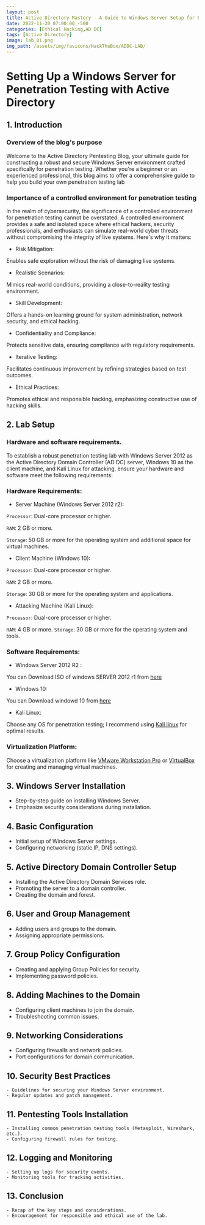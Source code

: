```yaml
---
layout: post
title: Active Directory Mastery - A Guide to Windows Server Setup for Penetration Testing
date: 2022-11-20 07:00:00 -500
categories: [Ethical Hacking,AD DC]
tags: [Active Directory]
image: lab_01.png
img_path: /assets/img/favicons/HackTheBox/ADDC-LAB/
---
```


# Setting Up a Windows Server for Penetration Testing with Active Directory

## 1. Introduction
### Overview of the blog's purpose

Welcome to the Active Directory Pentesting Blog, your ultimate guide for constructing a robust and secure Windows Server environment crafted specifically for penetration testing. Whether you're a beginner or an experienced professional, this blog aims to offer a comprehensive guide to help you build your own penetration testing lab

### Importance of a controlled environment for penetration testing
In the realm of cybersecurity, the significance of a controlled environment for penetration testing cannot be overstated. A controlled environment provides a safe and isolated space where ethical hackers, security professionals, and enthusiasts can simulate real-world cyber threats without compromising the integrity of live systems. Here's why it matters:

* Risk Mitigation:

Enables safe exploration without the risk of damaging live systems.
* Realistic Scenarios:

Mimics real-world conditions, providing a close-to-reality testing environment.
* Skill Development:

Offers a hands-on learning ground for system administration, network security, and ethical hacking.
* Confidentiality and Compliance:

Protects sensitive data, ensuring compliance with regulatory requirements.
* Iterative Testing:

Facilitates continuous improvement by refining strategies based on test outcomes.
* Ethical Practices:

Promotes ethical and responsible hacking, emphasizing constructive use of hacking skills.

## 2. Lab Setup
### Hardware and software requirements.

To establish a robust penetration testing lab with Windows Server 2012 as the Active Directory Domain Controller (AD DC) server, Windows 10 as the client machine, and Kali Linux for attacking, ensure your hardware and software meet the following requirements:

### Hardware Requirements:

* Server Machine (Windows Server 2012 r2):

`Processor`: Dual-core processor or higher.

`RAM`: 2 GB or more.

`Storage`: 50 GB or more for the operating system and additional space for virtual machines.

* Client Machine (Windows 10):

`Processor`: Dual-core processor or higher.

`RAM`: 2 GB or more.

`Storage`: 30 GB or more for the operating system and applications.

* Attacking Machine (Kali Linux):

`Processor`: Dual-core processor or higher.

`RAM`: 4 GB or more.
`Storage`: 30 GB or more for the operating system and tools.


### Software Requirements:

* Windows Server 2012 R2 : 

You can Download ISO of windows SERVER 2012 r1 from  [here](https://info.microsoft.com/ww-landing-windows-server-2012-R2.html?lcid=fr) 

* Windows 10:

You can Download windowd 10 from [here](https://www.microsoft.com/fr-fr/software-download/windows10) 

* Kali Linux:

Choose any OS for penetration testing; I recommend using [Kali linux](https://www.kali.org/get-kali/#kali-installer-images)  for optimal results.


### Virtualization Platform:

Choose a virtualization platform like [VMware Workstation Pro](https://www.vmware.com/fr/products/workstation-pro/workstation-pro-evaluation.html) or [VirtualBox](https://www.virtualbox.org/wiki/Downloads) for creating and managing virtual machines.



## 3. Windows Server Installation
   - Step-by-step guide on installing Windows Server.
   - Emphasize security considerations during installation.

## 4. Basic Configuration
   - Initial setup of Windows Server settings.
   - Configuring networking (static IP, DNS settings).

## 5. Active Directory Domain Controller Setup
   - Installing the Active Directory Domain Services role.
   - Promoting the server to a domain controller.
   - Creating the domain and forest.

## 6. User and Group Management
   - Adding users and groups to the domain.
   - Assigning appropriate permissions.

## 7. Group Policy Configuration
   - Creating and applying Group Policies for security.
   - Implementing password policies.

## 8. Adding Machines to the Domain
   - Configuring client machines to join the domain.
   - Troubleshooting common issues.

## 9. Networking Considerations
   - Configuring firewalls and network policies.
   - Port configurations for domain communication.

## 10. Security Best Practices
    - Guidelines for securing your Windows Server environment.
    - Regular updates and patch management.

## 11. Pentesting Tools Installation
    - Installing common penetration testing tools (Metasploit, Wireshark, etc.).
    - Configuring firewall rules for testing.

## 12. Logging and Monitoring
    - Setting up logs for security events.
    - Monitoring tools for tracking activities.

## 13. Conclusion
    - Recap of the key steps and considerations.
    - Encouragement for responsible and ethical use of the lab.
